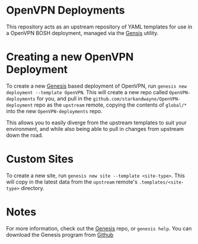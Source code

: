 OpenVPN Deployments
======================================

This repository acts as an upstream repository of YAML templates for use
in a OpenVPN BOSH deployment, managed via the [Gensis][1] utility.

Creating a new OpenVPN Deployment
======================================

To create a new [Genesis][1] based deployment of OpenVPN, run
`genesis new deployment --template OpenVPN`. This will create a new repo
called `OpenVPN-deployments` for you, and pull in the
`github.com/starkandwayne/OpenVPN-deployment` repo as the `upstream` remote,
copying the contents of `global/*` into the new `OpenVPN-deployments` repo.

This allows you to easily diverge from the upstream templates to suit your
environment, and while also being able to pull in changes from upstream down
the road.

Custom Sites
======================================

To create a new site, run `genesis new site --template <site-type>`. This
will copy in the latest data from the `upstream` remote's `.templates/<site-type>`
directory.

Notes
======================================

For more information, check out the [Genesis][1] repo, or `genesis help`.
You can download the Genesis program from [Github][1]

[1]: https://github.com/starkandwayne/genesis
